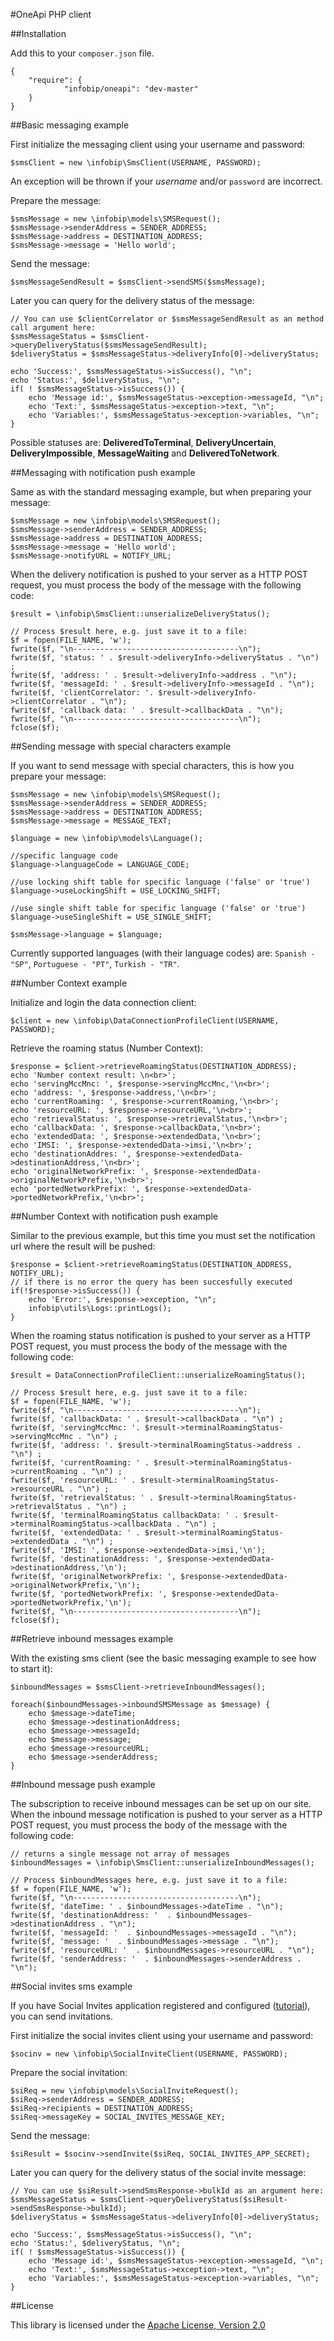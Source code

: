 #OneApi PHP client


##Installation

Add this to your `composer.json` file.

    {
        "require": {
                "infobip/oneapi": "dev-master"
        }
    }

##Basic messaging example

First initialize the messaging client using your username and password:

    $smsClient = new \infobip\SmsClient(USERNAME, PASSWORD);


An exception will be thrown if your *username* and/or `password` are incorrect.

Prepare the message:

    $smsMessage = new \infobip\models\SMSRequest();
    $smsMessage->senderAddress = SENDER_ADDRESS;
    $smsMessage->address = DESTINATION_ADDRESS;
    $smsMessage->message = 'Hello world';

Send the message:

    $smsMessageSendResult = $smsClient->sendSMS($smsMessage);

Later you can query for the delivery status of the message:

    // You can use $clientCorrelator or $smsMessageSendResult as an method call argument here:
    $smsMessageStatus = $smsClient->queryDeliveryStatus($smsMessageSendResult);
    $deliveryStatus = $smsMessageStatus->deliveryInfo[0]->deliveryStatus;

    echo 'Success:', $smsMessageStatus->isSuccess(), "\n";
    echo 'Status:', $deliveryStatus, "\n";
    if( ! $smsMessageStatus->isSuccess()) {
        echo 'Message id:', $smsMessageStatus->exception->messageId, "\n";
        echo 'Text:', $smsMessageStatus->exception->text, "\n";
        echo 'Variables:', $smsMessageStatus->exception->variables, "\n";
    }


Possible statuses are: **DeliveredToTerminal**, **DeliveryUncertain**, **DeliveryImpossible**, **MessageWaiting** and **DeliveredToNetwork**.

##Messaging with notification push example

Same as with the standard messaging example, but when preparing your message:

    $smsMessage = new \infobip\models\SMSRequest();
    $smsMessage->senderAddress = SENDER_ADDRESS;
    $smsMessage->address = DESTINATION_ADDRESS;
    $smsMessage->message = 'Hello world';
    $smsMessage->notifyURL = NOTIFY_URL;

When the delivery notification is pushed to your server as a HTTP POST request, you must process the body of the message with the following code:

    $result = \infobip\SmsClient::unserializeDeliveryStatus();

    // Process $result here, e.g. just save it to a file:
    $f = fopen(FILE_NAME, 'w');
    fwrite($f, "\n-------------------------------------\n");
    fwrite($f, 'status: ' . $result->deliveryInfo->deliveryStatus . "\n") ;
    fwrite($f, 'address: ' . $result->deliveryInfo->address . "\n");
    fwrite($f, 'messageId: ' . $result->deliveryInfo->messageId . "\n");
    fwrite($f, 'clientCorrelator: '. $result->deliveryInfo->clientCorrelator . "\n");
    fwrite($f, 'callback data: ' . $result->callbackData . "\n");
    fwrite($f, "\n-------------------------------------\n");
    fclose($f);

##Sending message with special characters example

If you want to send message with special characters, this is how you prepare your message:

	$smsMessage = new \infobip\models\SMSRequest();
    $smsMessage->senderAddress = SENDER_ADDRESS;
    $smsMessage->address = DESTINATION_ADDRESS;
    $smsMessage->message = MESSAGE_TEXT;
  
	$language = new \infobip\models\Language();

	//specific language code
	$language->languageCode = LANGUAGE_CODE;

	//use locking shift table for specific language ('false' or 'true') 
	$language->useLockingShift = USE_LOCKING_SHIFT;

	//use single shift table for specific language ('false' or 'true')
	$language->useSingleShift = USE_SINGLE_SHIFT;

	$smsMessage->language = $language;

Currently supported languages (with their language codes) are: `Spanish - "SP"`, `Portuguese - "PT"`, `Turkish - "TR"`.

##Number Context example

Initialize and login the data connection client:

    $client = new \infobip\DataConnectionProfileClient(USERNAME, PASSWORD);


Retrieve the roaming status (Number Context):

    $response = $client->retrieveRoamingStatus(DESTINATION_ADDRESS);
    echo 'Number context result: \n<br>';
    echo 'servingMccMnc: ', $response->servingMccMnc,'\n<br>';
    echo 'address: ', $response->address,'\n<br>';
    echo 'currentRoaming: ', $response->currentRoaming,'\n<br>';
    echo 'resourceURL: ', $response->resourceURL,'\n<br>';
    echo 'retrievalStatus: ', $response->retrievalStatus,'\n<br>';
    echo 'callbackData: ', $response->callbackData,'\n<br>';
    echo 'extendedData: ', $response->extendedData,'\n<br>';
    echo 'IMSI: ', $response->extendedData->imsi,'\n<br>';
    echo 'destinationAddres: ', $response->extendedData->destinationAddress,'\n<br>';
    echo 'originalNetworkPrefix: ', $response->extendedData->originalNetworkPrefix,'\n<br>';
    echo 'portedNetworkPrefix: ', $response->extendedData->portedNetworkPrefix,'\n<br>';


##Number Context with notification push example

Similar to the previous example, but this time you must set the notification url where the result will be pushed:

    $response = $client->retrieveRoamingStatus(DESTINATION_ADDRESS, NOTIFY_URL);
    // if there is no error the query has been succesfully executed
    if(!$response->isSuccess()) {
        echo 'Error:', $response->exception, "\n";
        infobip\utils\Logs::printLogs();
    }


When the roaming status notification is pushed to your server as a HTTP POST request, you must process the body of the message with the following code:

    $result = DataConnectionProfileClient::unserializeRoamingStatus();

    // Process $result here, e.g. just save it to a file:
    $f = fopen(FILE_NAME, 'w');
    fwrite($f, "\n-------------------------------------\n");
    fwrite($f, 'callbackData: ' . $result->callbackData . "\n") ;
    fwrite($f, 'servingMccMnc: '. $result->terminalRoamingStatus->servingMccMnc . "\n") ;
    fwrite($f, 'address: '. $result->terminalRoamingStatus->address . "\n") ;
    fwrite($f, 'currentRoaming: ' . $result->terminalRoamingStatus->currentRoaming . "\n") ;
    fwrite($f, 'resourceURL: ' . $result->terminalRoamingStatus->resourceURL . "\n") ;
    fwrite($f, 'retrievalStatus: ' . $result->terminalRoamingStatus->retrievalStatus . "\n") ;
    fwrite($f, 'terminalRoamingStatus callbackData: ' . $result->terminalRoamingStatus->callbackData . "\n") ;
    fwrite($f, 'extendedData: ' . $result->terminalRoamingStatus->extendedData . "\n") ;
    fwrite($f, 'IMSI: ', $response->extendedData->imsi,'\n');
    fwrite($f, 'destinationAddress: ', $response->extendedData->destinationAddress,'\n');
    fwrite($f, 'originalNetworkPrefix: ', $response->extendedData->originalNetworkPrefix,'\n');
    fwrite($f, 'portedNetworkPrefix: ', $response->extendedData->portedNetworkPrefix,'\n');
    fwrite($f, "\n-------------------------------------\n");
    fclose($f);


##Retrieve inbound messages example

With the existing sms client (see the basic messaging example to see how to start it):

    $inboundMessages = $smsClient->retrieveInboundMessages();

    foreach($inboundMessages->inboundSMSMessage as $message) {
        echo $message->dateTime;
        echo $message->destinationAddress;
        echo $message->messageId;
        echo $message->message;
        echo $message->resourceURL;
        echo $message->senderAddress;
    }


##Inbound message push example

The subscription to receive inbound messages can be set up on our site.
When the inbound message notification is pushed to your server as a HTTP POST request, you must process the body of the message with the following code:

    // returns a single message not array of messages
    $inboundMessages = \infobip\SmsClient::unserializeInboundMessages();

    // Process $inboundMessages here, e.g. just save it to a file:
    $f = fopen(FILE_NAME, 'w');
    fwrite($f, "\n-------------------------------------\n");
    fwrite($f, 'dateTime: ' . $inboundMessages->dateTime . "\n");
    fwrite($f, 'destinationAddress: '  . $inboundMessages->destinationAddress . "\n");
    fwrite($f, 'messageId: '  . $inboundMessages->messageId . "\n");
    fwrite($f, 'message: '  . $inboundMessages->message . "\n");
    fwrite($f, 'resourceURL: '  . $inboundMessages->resourceURL . "\n");
    fwrite($f, 'senderAddress: '  . $inboundMessages->senderAddress . "\n");

##Social invites sms example

If you have Social Invites application registered and configured ([tutorial](http://developer.infobip.com/getting-started/tutorials/social-invite)), you can send invitations.

First initialize the social invites client using your username and password:

    $socinv = new \infobip\SocialInviteClient(USERNAME, PASSWORD);

Prepare the social invitation:

    $siReq = new \infobip\models\SocialInviteRequest();
    $siReq->senderAddress = SENDER_ADDRESS;
    $siReq->recipients = DESTINATION_ADDRESS;
    $siReq->messageKey = SOCIAL_INVITES_MESSAGE_KEY;

Send the message:

    $siResult = $socinv->sendInvite($siReq, SOCIAL_INVITES_APP_SECRET);

Later you can query for the delivery status of the social invite message:

    // You can use $siResult->sendSmsResponse->bulkId as an argument here:
    $smsMessageStatus = $smsClient->queryDeliveryStatus($siResult->sendSmsResponse->bulkId);
    $deliveryStatus = $smsMessageStatus->deliveryInfo[0]->deliveryStatus;

    echo 'Success:', $smsMessageStatus->isSuccess(), "\n";
    echo 'Status:', $deliveryStatus, "\n";
    if( ! $smsMessageStatus->isSuccess()) {
        echo 'Message id:', $smsMessageStatus->exception->messageId, "\n";
        echo 'Text:', $smsMessageStatus->exception->text, "\n";
        echo 'Variables:', $smsMessageStatus->exception->variables, "\n";
    }

##License

This library is licensed under the [Apache License, Version 2.0](http://www.apache.org/licenses/LICENSE-2.0)
